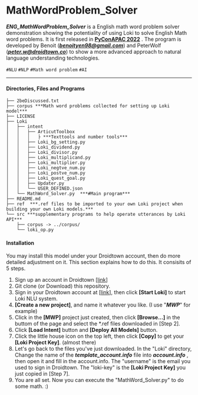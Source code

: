 # MathWordProblem_Solver
***ENG_MathWordProblem_Solver*** is a English math word problem solver demonstration showing the potentiality of using Loki to solve English Math word problems. It is first released in [**PyConAPAC 2022**](https://tw.pycon.org/2022/zh-hant/conference/talk/233) . The program is developed by Benoit (***benoityen98@gmail.com***) and PeterWolf (***peter.w@droidtown.co***) to show a more advanced approach to natural language understanding technologies.

`#NLU` `#NLP` `#Math word problem` `#AI`

---
#### Directories, Files and Programs
```
├── 2beDiscussed.txt
├── corpus ***Math word problems collected for setting up Loki model***
├── LICENSE
├── Loki
│   ├── intent
│   │   ├── ArticutToolbox
│   │   │   ├ ***Texttools and number tools***
│   │   ├── Loki_bg_setting.py
│   │   ├── Loki_dividend.py
│   │   ├── Loki_divisor.py
│   │   ├── Loki_multiplicand.py
│   │   ├── Loki_multiplier.py
│   │   ├── Loki_negtve_num.py
│   │   ├── Loki_postve_num.py
│   │   ├── Loki_quest_goal.py
│   │   ├── Updater.py
│   │   └── USER_DEFINED.json
│   └── MathWord_Solver.py  ***#Main program***
├── README.md
├── ref  ***.ref files to be imported to your own Loki project when building your own Loki models.***
└── src ***supplementary programs to help operate utterances by Loki API***
    ├── corpus -> ../corpus/
    └── loki_op.py
```
    
#### Installation
You may install this model under your Droidtown account, then do more detailed adjustment on it. This section explains how to do this. It consisits of 5 steps.

1. Sign up an account in Droidtown [[link](https://nlu.droidtown.co)]
2. Git clone (or Download) this repository.
3. Sign in your Droidtown account at [[link](https://nlu.droidtown.co)], then click **[Start Loki]** to start Loki NLU system.
4. **[Create a new project]**, and name it whatever you like. (I use "***MWP***" for example)
5. Click in the **[MWP]** project just created, then click **[Browse...]** in the buttom of the page and select the *.ref files downloaded in [Step 2].
6. Click **[Load Intent]** button and **[Deploy All Models]** button.
7. Click the little house icon on the top left, then click **[Copy]** to get your **[Loki Project Key]**. (almost there)
8. Let's go back to the files you've just downloaded. In the "Loki" directory, Change the name of the ***template_account.info*** file into ***account.info*** , then open it and fill in the account.info. 
The "username" is the email you used to sign in Droidtown.
The "loki-key" is the **[Loki Project Key]** you just copied in [Step 7].
9. You are all set. Now you can execute the "MathWord_Solver.py" to do some math. :)